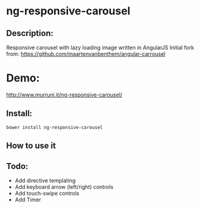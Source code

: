 # ng-responsive-carousel

## Description:
Responsive carousel with lazy loading image written in AngularJS
Initial fork from: https://github.com/maartenvanbenthem/angular-carrousel

# Demo:
http://www.murruni.it/ng-responsive-carousel/

## Install:
`bower install ng-responsive-carousel`


## How to use it



## Todo:
 - Add directive templating
 - Add keyboard arrow (left/right) controls
 - Add touch-swipe controls 
 - Add Timer
